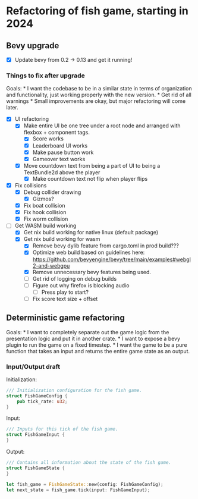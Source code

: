 # Refactoring of fish game, starting in 2024

## Bevy upgrade

* [x] Update bevy from 0.2 -> 0.13 and get it running!

### Things to fix after upgrade

Goals:
    * I want the codebase to be in a similar state in terms of organization and functionality, just working properly with the new version.
    * Get rid of all warnings
    * Small improvements are okay, but major refactoring will come later.

* [x] UI refactoring
    * [x] Make entire UI be one tree under a root node and arranged with flexbox + component tags.
        * [x] Score works
        * [x] Leaderboard UI works
        * [x] Make pause button work
        * [x] Gameover text works
    * [x] Move countdown text from being a part of UI to being a TextBundle2d above the player
        * [x] Make countdown text not flip when player flips
* [x] Fix collisions
    * [x] Debug collider drawing
        * [x] Gizmos?
    * [x] Fix boat collision
    * [x] Fix hook collision
    * [x] Fix worm collision
* [ ] Get WASM build working
    * [x] Get nix build working for native linux (default package)
    * [x] Get nix build working for wasm
        * [x] Remove bevy dylib feature from cargo.toml in prod build???
        * [x] Optimize web build based on guidelines here: https://github.com/bevyengine/bevy/tree/main/examples#webgl2-and-webgpu
        * [x] Remove unnecessary bevy features being used.
        * [ ] Get rid of logging on debug builds
        * [ ] Figure out why firefox is blocking audio
            * [ ] Press play to start?
        * [ ] Fix score text size + offset

## Deterministic game refactoring

Goals:
    * I want to completely separate out the game logic from the presentation logic and put it in another crate.
    * I want to expose a bevy plugin to run the game on a fixed timestep.
    * I want the game to be a pure function that takes an input and returns the entire game state as an output.

### Input/Output draft

Initialization:
```rust
/// Initialization configuration for the fish game.
struct FishGameConfig {
    pub tick_rate: u32;
}
```
Input:
```rust
/// Inputs for this tick of the fish game.
struct FishGameInput {
}
```

Output:
```rust
/// Contains all information about the state of the fish game.
struct FishGameState {
}

let fish_game = FishGameState::new(config: FishGameConfig);
let next_state = fish_game.tick(input: FishGameInput);
```

